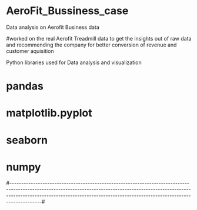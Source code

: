 # AeroFit_Bussiness_case
Data analysis on Aerofit Business data 

#worked on the real Aerofit Treadmill data to get the insights out of raw data and recommending the company for better conversion of revenue and customer aquisition 

Python libraries used for Data analysis and visualization
# pandas
# matplotlib.pyplot
# seaborn 
# numpy 

#-------------------------------------------------------------------------------------------------------------------------------------------------------------------------------------------------------------------------------------------------------#
